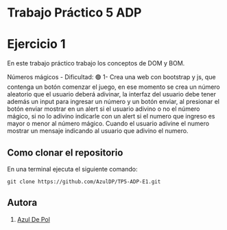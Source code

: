 # Trabajo Práctico 5 ADP
# Ejercicio 1

En este trabajo práctico trabajo los conceptos de DOM y BOM.

Números mágicos - Dificultad:  🟢
1- Crea una web con bootstrap y js, que contenga un botón comenzar el juego, en ese momento se crea un número aleatorio que el usuario deberá adivinar, la interfaz del usuario debe tener además un input para ingresar un número y un botón enviar, al presionar el botón enviar mostrar en un alert si el usuario adivino o no el número mágico, si no lo adivino indicarle con un alert si el numero que ingreso es mayor o menor al número mágico.
Cuando el usuario adivine el numero mostrar un mensaje indicando al usuario que adivino el numero.

 
## Como clonar el repositorio 
En una terminal ejecuta el siguiente comando: 

```
git clone https://github.com/AzulDP/TP5-ADP-E1.git
```

## Autora

1. [Azul De Pol](https://github.com/AzulDP)
